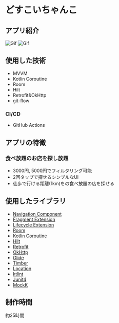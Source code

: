 # どすこいちゃんこ
## アプリ紹介
![Gif](https://raw.github.com/wiki/Naoki-Hidaka/DosukoiTyanko/app_introduction.gif)
![Gif](https://raw.github.com/wiki/Naoki-Hidaka/DosukoiTyanko/app_introduction_2.gif)

## 使用した技術
- MVVM
- Kotlin Coroutine
- Room
- Hilt
- Retrofit&OkHttp
- git-flow

### CI/CD
- GitHub Actions

## アプリの特徴
### 食べ放題のお店を探し放題
- 3000円, 5000円でフィルタリング可能
- 2回タップで探せるシンプルなUI
- 徒歩で行ける距離(1km)をの食べ放題の店を探せる

## 使用したライブラリ
- [Navigation Component](https://developer.android.com/jetpack/androidx/releases/navigation?hl=ja)
- [Fragment Extension](https://developer.android.com/jetpack/androidx/releases/fragment?hl=ja)
- [Lifecycle Extension](https://developer.android.com/jetpack/androidx/releases/lifecycle?hl=ja)
- [Room](https://developer.android.com/jetpack/androidx/releases/room?hl=ja)
- [Kotlin Coroutine](https://github.com/Kotlin/kotlinx.coroutines)
- [Hilt](https://developer.android.com/training/dependency-injection/hilt-android?hl=ja)
- [Retrofit](https://github.com/square/retrofit)
- [OkHttp](https://github.com/square/okhttp)
- [Glide](https://github.com/bumptech/glide)
- [Timber](https://github.com/JakeWharton/timber)
- [Location](https://developers.google.com/android/reference/com/google/android/gms/location/FusedLocationProviderClient.html?hl=ja)
- [ktlint](https://github.com/pinterest/ktlint)
- [Junit4](https://github.com/junit-team/junit4)
- [MockK](https://github.com/mockk/mockk)

## 制作時間
約25時間
